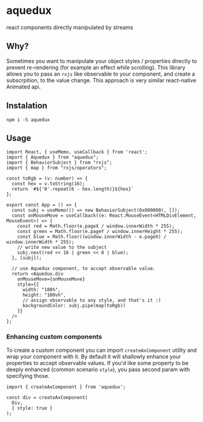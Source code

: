 # aquedux
react components directly manipulated by streams

## Why?

Sometimes you want to manipulate your object styles / properties directly to prevent re-rendering (for example an effect while scrolling).
This library allows you to pass an `rxjs` like observable to your component, and create a subscrpition, to the value change.
This approach is very similar react-native Animated api.

## Instalation

```
npm i -S aquedux
```

## Usage

```
import React, { useMemo, useCallback } from 'react';
import { Aquedux } from "aquedux";
import { BehaviorSubject } from "rxjs";
import { map } from "rxjs/operators";

const toRgb = (v: number) => {
  const hex = v.toString(16);
  return `#${'0'.repeat(6 - hex.length)}${hex}`
};

export const App = () => {
  const subj = useMemo(() => new BehaviorSubject(0x000000), []);
  const onMouseMove = useCallback((e: React.MouseEvent<HTMLDivElement, MouseEvent>) => {
    const red = Math.floor(e.pageX / window.innerWidth * 255);
    const green = Math.floor(e.pageY / window.innerHeight * 255);
    const blue = Math.floor((window.innerWidth - e.pageX) / window.innerWidth * 255);
    // write new value to the subject
    subj.next(red << 16 | green << 8 | blue);
  }, [subj]);

  // use Aquedux component, to accept observable value.
  return <Aquedux.div
    onMouseMove={onMouseMove}
    style={{
      width: "100%",
      height: "100vh",
      // assign observable to any style, and that's it :)
      backgroundColor: subj.pipe(map(toRgb))
    }}
  />
};
```

### Enhancing custom components

To create a custom component you can import `createAxComponent` utility and wrap your component with it. By default it will shallowly enhance your properties to accept observable values. If you'd like some property to be deeply enhanced (common scenario `style`), you pass second param with specifying those.

```
import { createAxComponent } from 'aquedux';

const div = createAxComponent(
  Div,
  { style: true }
);
```
